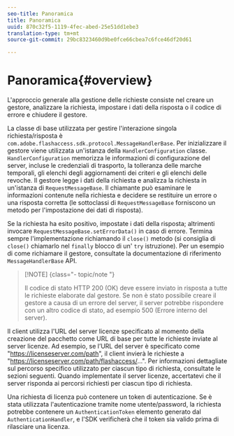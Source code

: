 ```yaml
---
seo-title: Panoramica
title: Panoramica
uuid: 870c32f5-1119-4fec-abed-25e51dd1ebe3
translation-type: tm+mt
source-git-commit: 29bc8323460d9be0fce66cbea7c6fce46df20d61

---
```



# Panoramica{#overview}

L&#39;approccio generale alla gestione delle richieste consiste nel creare un gestore, analizzare la richiesta, impostare i dati della risposta o il codice di errore e chiudere il gestore.

La classe di base utilizzata per gestire l&#39;interazione singola richiesta/risposta è `com.adobe.flashaccess.sdk.protocol.MessageHandlerBase`. Per inizializzare il gestore viene utilizzata un&#39;istanza della `HandlerConfiguration` classe. `HandlerConfiguration` memorizza le informazioni di configurazione del server, incluse le credenziali di trasporto, la tolleranza delle marche temporali, gli elenchi degli aggiornamenti dei criteri e gli elenchi delle revoche. Il gestore legge i dati della richiesta e analizza la richiesta in un&#39;istanza di `RequestMessageBase`. Il chiamante può esaminare le informazioni contenute nella richiesta e decidere se restituire un errore o una risposta corretta (le sottoclassi di `RequestMessageBase` forniscono un metodo per l&#39;impostazione dei dati di risposta).

Se la richiesta ha esito positivo, impostate i dati della risposta; altrimenti invocare `RequestMessageBase.setErrorData()` in caso di errore. Termina sempre l&#39;implementazione richiamando il `close()` metodo (si consiglia di `close()` chiamarlo nel `finally` blocco di un&#39; `try` istruzione). Per un esempio di come richiamare il gestore, consultate la documentazione di riferimento `MessageHandlerBase` API.

>[!NOTE] {class=&quot;- topic/note &quot;}
>
>Il codice di stato HTTP 200 (OK) deve essere inviato in risposta a tutte le richieste elaborate dal gestore. Se non è stato possibile creare il gestore a causa di un errore del server, il server potrebbe rispondere con un altro codice di stato, ad esempio 500 (Errore interno del server).

Il client utilizza l&#39;URL del server licenze specificato al momento della creazione del pacchetto come URL di base per tutte le richieste inviate al server licenze. Ad esempio, se l’URL del server è specificato come &quot;<span></span>https://licenseserver.com/path&quot;, il client invierà le richieste a &quot;<span></span>https://licenseserver.com/path/flashaccess/...&quot;. Per informazioni dettagliate sul percorso specifico utilizzato per ciascun tipo di richiesta, consultate le sezioni seguenti. Quando implementate il server licenze, accertatevi che il server risponda ai percorsi richiesti per ciascun tipo di richiesta.

Una richiesta di licenza può contenere un token di autenticazione. Se è stata utilizzata l&#39;autenticazione tramite nome utente/password, la richiesta potrebbe contenere un `AuthenticationToken` elemento generato dal `AuthenticationHandler`, e l&#39;SDK verificherà che il token sia valido prima di rilasciare una licenza.
